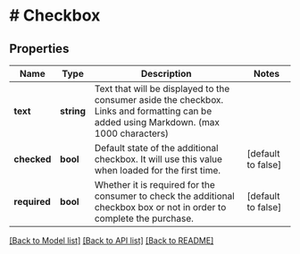 # # Checkbox

## Properties

Name | Type | Description | Notes
------------ | ------------- | ------------- | -------------
**text** | **string** | Text that will be displayed to the consumer aside the checkbox. Links and formatting can be added using Markdown. (max 1000 characters) |
**checked** | **bool** | Default state of the additional checkbox. It will use this value when loaded for the first time. | [default to false]
**required** | **bool** | Whether it is required for the consumer to check the additional checkbox box or not in order to complete the purchase. | [default to false]

[[Back to Model list]](../../README.md#models) [[Back to API list]](../../README.md#endpoints) [[Back to README]](../../README.md)
